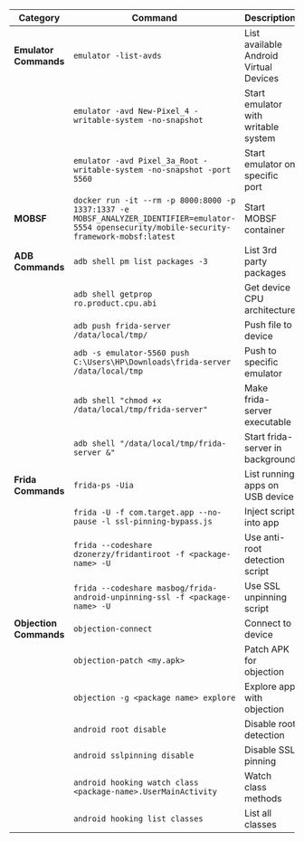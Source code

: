 | Category               | Command                                                                 | Description |
|------------------------|-------------------------------------------------------------------------|-------------|
| **Emulator Commands**  | `emulator -list-avds`                                                  | List available Android Virtual Devices |
|                        | `emulator -avd New-Pixel_4 -writable-system -no-snapshot`               | Start emulator with writable system |
|                        | `emulator -avd Pixel_3a_Root -writable-system -no-snapshot -port 5560` | Start emulator on specific port |
| **MOBSF**             | `docker run -it --rm -p 8000:8000 -p 1337:1337 -e MOBSF_ANALYZER_IDENTIFIER=emulator-5554 opensecurity/mobile-security-framework-mobsf:latest` | Start MOBSF container |
| **ADB Commands**      | `adb shell pm list packages -3`                                        | List 3rd party packages |
|                        | `adb shell getprop ro.product.cpu.abi`                                 | Get device CPU architecture |
|                        | `adb push frida-server /data/local/tmp/`                               | Push file to device |
|                        | `adb -s emulator-5560 push C:\Users\HP\Downloads\frida-server /data/local/tmp` | Push to specific emulator |
|                        | `adb shell "chmod +x /data/local/tmp/frida-server"`                    | Make frida-server executable |
|                        | `adb shell "/data/local/tmp/frida-server &"`                           | Start frida-server in background |
| **Frida Commands**    | `frida-ps -Uia`                                                       | List running apps on USB device |
|                        | `frida -U -f com.target.app --no-pause -l ssl-pinning-bypass.js`       | Inject script into app |
|                        | `frida --codeshare dzonerzy/fridantiroot -f <package-name> -U`         | Use anti-root detection script |
|                        | `frida --codeshare masbog/frida-android-unpinning-ssl -f <package-name> -U` | Use SSL unpinning script |
| **Objection Commands** | `objection-connect`                                                   | Connect to device |
|                        | `objection-patch <my.apk>`                                             | Patch APK for objection |
|                        | `objection -g <package name> explore`                                  | Explore app with objection |
|                        | `android root disable`                                                 | Disable root detection |
|                        | `android sslpinning disable`                                           | Disable SSL pinning |
|                        | `android hooking watch class <package-name>.UserMainActivity`          | Watch class methods |
|                        | `android hooking list classes`                                         | List all classes |
